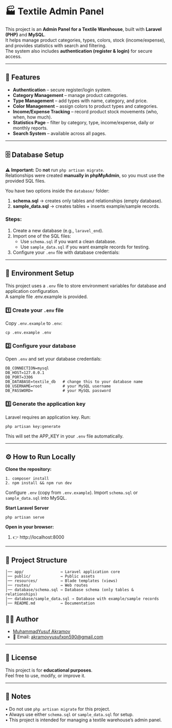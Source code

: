 # 🏭 Textile Admin Panel

This project is an **Admin Panel for a Textile Warehouse**, built with **Laravel (PHP)** and **MySQL**.  
It helps manage product categories, types, colors, stock (income/expense), and provides statistics with search and filtering.  
The system also includes **authentication (register & login)** for secure access.  

---

## 🚀 Features
- **Authentication** – secure register/login system.  
- **Category Management** – manage product categories.  
- **Type Management** – add types with name, category, and price.  
- **Color Management** – assign colors to product types and categories.  
- **Income/Expense Tracking** – record product stock movements (who, when, how much).  
- **Statistics Page** – filter by category, type, income/expense, daily or monthly reports.  
- **Search System** – available across all pages.  

---

## 🗄️ Database Setup
⚠️ **Important:** Do **not** run `php artisan migrate`.  
Relationships were created **manually in phpMyAdmin**, so you must use the provided SQL files.  

You have two options inside the `database/` folder:  

1. **schema.sql** → creates only tables and relationships (empty database).  
2. **sample_data.sql** → creates tables + inserts example/sample records.  

### Steps:
1. Create a new database (e.g., `laravel_end`).  
2. Import one of the SQL files:  
   - Use `schema.sql` if you want a clean database.  
   - Use `sample_data.sql` if you want example records for testing.  
3. Configure your `.env` file with database credentials:  

---

## 📝 Environment Setup
This project uses a `.env` file to store environment variables for database and application configuration.  
A sample file .env.example is provided.   
### 1️⃣ Create your `.env` file  
Copy `.env.example` to `.env`:

```
cp .env.example .env
```

### 2️⃣ Configure your database  
Open `.env` and set your database credentials:   
```
DB_CONNECTION=mysql   
DB_HOST=127.0.0.1  
DB_PORT=3306  
DB_DATABASE=textile_db   # change this to your database name  
DB_USERNAME=root         # your MySQL username  
DB_PASSWORD=             # your MySQL password  
```
### 3️⃣ Generate the application key  
Laravel requires an application key. Run:  

```
php artisan key:generate
```  
This will set the APP_KEY in your `.env` file automatically.  

---

## ⚙️ How to Run Locally
**Clone the repository:**  
```
1. composer install  
2. npm install && npm run dev
```

Configure `.env` (copy from `.env.example`).
Import `schema.sql` or `sample_data.sql` into MySQL.

**Start Laravel Server**
```
php artisan serve
```

**Open in your browser:**
1. 👉 http://localhost:8000

---

## 📂 Project Structure  
```
│── app/                → Laravel application core  
│── public/             → Public assets  
│── resources/          → Blade templates (views)  
│── routes/             → Web routes  
│── database/schema.sql → Database schema (only tables & relationships)  
│── database/sample_data.sql → Database with example/sample records  
│── README.md           → Documentation
```


## 👨‍💻 Author
- [MuhammadYusuf Akramov](https://github.com/Yusufxon790)  
- 📧 Email: akramovyusufxon590@gmail.com  

---

## 📝 License
This project is for **educational purposes**.  
Feel free to use, modify, or improve it.  

---

## 📝 Notes
• Do not use `php artisan migrate` for this project.  
• Always use either `schema.sql` or `sample_data.sql` for setup.  
• This project is intended for managing a textile warehouse’s admin panel.

